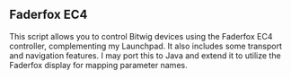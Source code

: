 ## Faderfox EC4

This script allows you to control Bitwig devices using the Faderfox EC4 controller, complementing my Launchpad. It also includes some transport and navigation features. I may port this to Java and extend it to utilize the Faderfox display for mapping parameter names.